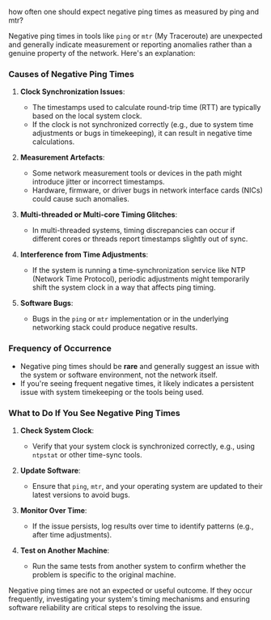 how often one should expect negative ping times as measured by ping and mtr?


Negative ping times in tools like `ping` or `mtr` (My Traceroute) are unexpected and generally indicate measurement or reporting anomalies rather than a genuine property of the network. Here's an explanation:

### Causes of Negative Ping Times
1. **Clock Synchronization Issues**:
   - The timestamps used to calculate round-trip time (RTT) are typically based on the local system clock.
   - If the clock is not synchronized correctly (e.g., due to system time adjustments or bugs in timekeeping), it can result in negative time calculations.

2. **Measurement Artefacts**:
   - Some network measurement tools or devices in the path might introduce jitter or incorrect timestamps.
   - Hardware, firmware, or driver bugs in network interface cards (NICs) could cause such anomalies.

3. **Multi-threaded or Multi-core Timing Glitches**:
   - In multi-threaded systems, timing discrepancies can occur if different cores or threads report timestamps slightly out of sync.

4. **Interference from Time Adjustments**:
   - If the system is running a time-synchronization service like NTP (Network Time Protocol), periodic adjustments might temporarily shift the system clock in a way that affects ping timing.

5. **Software Bugs**:
   - Bugs in the `ping` or `mtr` implementation or in the underlying networking stack could produce negative results.

### Frequency of Occurrence
- Negative ping times should be **rare** and generally suggest an issue with the system or software environment, not the network itself.
- If you're seeing frequent negative times, it likely indicates a persistent issue with system timekeeping or the tools being used.

### What to Do If You See Negative Ping Times
1. **Check System Clock**:
   - Verify that your system clock is synchronized correctly, e.g., using `ntpstat` or other time-sync tools.

2. **Update Software**:
   - Ensure that `ping`, `mtr`, and your operating system are updated to their latest versions to avoid bugs.

3. **Monitor Over Time**:
   - If the issue persists, log results over time to identify patterns (e.g., after time adjustments).

4. **Test on Another Machine**:
   - Run the same tests from another system to confirm whether the problem is specific to the original machine.

Negative ping times are not an expected or useful outcome. If they occur frequently, investigating your system's timing mechanisms and ensuring software reliability are critical steps to resolving the issue.
